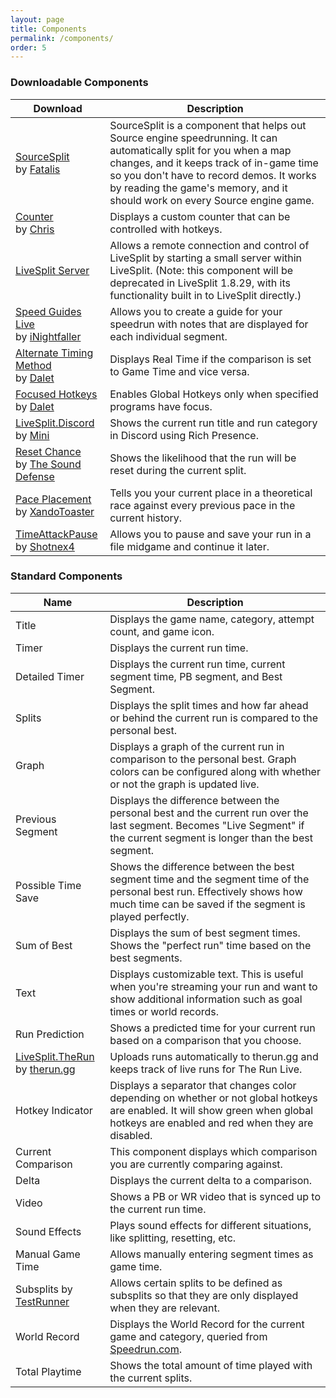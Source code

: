 ```yaml
---
layout: page
title: Components
permalink: /components/
order: 5
---
```

### Downloadable Components

<table class="table">
	<col style="width:30%">
    <col style="width:70%">
	<thead>
		<tr>
			<th>Download</th>
			<th>Description</th>
		</tr>
	</thead>
	<tbody>
		<tr>
			<td><a href="https://github.com/fatalis/sourcesplit/releases" target="_blank">SourceSplit</a><br>by <a href="http://twitter.com/fatalis_" target="_blank">Fatalis</a></td>
			<td>SourceSplit is a component that helps out Source engine speedrunning. It can automatically split for you when a map changes, and it keeps track of in-game time so you don't have to record demos. It works by reading the game's memory, and it should work on every Source engine game.</td>
		</tr>
		<tr>
			<td><a href="https://github.com/LiveSplit/LiveSplit.Counter/releases" target="_blank">Counter</a><br>by <a href="https://twitter.com/JayceAndTheNews" target="_blank">Chris</a></td>
			<td>Displays a custom counter that can be controlled with hotkeys.</td>
		</tr>
		<tr>
			<td><a href="https://github.com/LiveSplit/LiveSplit.Server/releases" target="_blank">LiveSplit Server</a></td>
			<td>Allows a remote connection and control of LiveSplit by starting a small server within LiveSplit. (Note: this component will be deprecated in LiveSplit 1.8.29, with its functionality built in to LiveSplit directly.)</td>
		</tr>
		<tr>
			<td><a href="https://www.nightgamedev.com/sgl" target="_blank">Speed Guides Live</a><br>by <a href="https://twitter.com/inightfaller" target="_blank">iNightfaller</a></td>
			<td>Allows you to create a guide for your speedrun with notes that are displayed for each individual segment.</td>
		</tr>
		<tr>
			<td><a href="https://github.com/Dalet/LiveSplit.AlternateTimingMethod/releases" target="_blank">Alternate Timing Method</a><br>by <a href="https://twitter.com/Dalleth_" target="_blank">Dalet</a></td>
			<td>Displays Real Time if the comparison is set to Game Time and vice versa.</td>
		</tr>
		<tr>
			<td><a href="https://github.com/Dalet/LiveSplit.FocusedHotkeys/releases" target="_blank">Focused Hotkeys</a><br>by <a href="https://twitter.com/Dalleth_" target="_blank">Dalet</a></td>
			<td>Enables Global Hotkeys only when specified programs have focus.</td>
		</tr>
		<tr>
			<td><a href="https://github.com/Minibeast/LiveSplit.Discord/releases" target="_blank">LiveSplit.Discord</a><br>by <a href="https://twitter.com/mini54_" target="_blank">Mini</a></td>
			<td>Shows the current run title and run category in Discord using Rich Presence.</td>
		</tr>
		<tr>
			<td><a href="https://github.com/TheSoundDefense/LiveSplit.ResetChance/releases" target="_blank">Reset Chance</a><br>by <a href="https://github.com/TheSoundDefense" target="_blank">The Sound Defense</a></td>
			<td>Shows the likelihood that the run will be reset during the current split.</td>
		</tr>
		<tr>
			<td><a href="https://github.com/andrewhuntsmith/LiveSplit.PacePlacement/releases" target="_blank">Pace Placement</a><br>by <a href="https://twitter.com/XandoToaster" target="_blank">XandoToaster</a></td>
			<td>Tells you your current place in a theoretical race against every previous pace in the current history.</td>
		</tr>
		<tr>
			<td><a href="https://github.com/Shotnex4/LiveSplit.TimeAttackPause/releases" target="_blank">TimeAttackPause</a><br>by <a href="https://github.com/Shotnex4" target="_blank">Shotnex4</a></td>
			<td>Allows you to pause and save your run in a file midgame and continue it later.</td>
		</tr>
	</tbody>
</table>

### Standard Components

<table class="table">
	<col style="width:30%">
    <col style="width:70%">
	<thead>
		<tr>
			<th>Name</th>
			<th>Description</th>
		</tr>
	</thead>
	<tbody>
		<tr>
			<td>Title</td>
			<td>Displays the game name, category, attempt count, and game icon.</td>
		</tr>
		<tr>
			<td>Timer</td>
			<td>Displays the current run time.</td>
		</tr>
		<tr>
			<td>Detailed Timer</td>
			<td>Displays the current run time, current segment time, PB segment, and Best Segment.</td>
		</tr>
		<tr>
			<td>Splits</td>
			<td>Displays the split times and how far ahead or behind the current run is compared to the personal best.</td>
		</tr>
		<tr>
			<td>Graph</td>
			<td>Displays a graph of the current run in comparison to the personal best. Graph colors can be configured along with whether or not the graph is updated live.</td>
		</tr>
		<tr>
			<td>Previous Segment</td>
			<td>Displays the difference between the personal best and the current run over the last segment. Becomes "Live Segment" if the current segment is longer than the best segment.</td>
		</tr>
		<tr>
			<td>Possible Time Save</td>
			<td>Shows the difference between the best segment time and the segment time of the personal best run. Effectively shows how much time can be saved if the segment is played perfectly.</td>
		</tr>
		<tr>
			<td>Sum of Best</td>
			<td>Displays the sum of best segment times. Shows the "perfect run" time based on the best segments.</td>
		</tr>
		<tr>
			<td>Text</td>
			<td>Displays customizable text. This is useful when you're streaming your run and want to show additional information such as goal times or world records.</td>
		</tr>
		<tr>
			<td>Run Prediction</td>
			<td>Shows a predicted time for your current run based on a comparison that you choose.</td>
		</tr>
		<tr>
			<td><a href="https://github.com/therungg/LiveSplit.TheRun/releases" target="_blank">LiveSplit.TheRun</a><br>by <a href="https://therun.gg" target="_blank">therun.gg</a></td>
			<td>Uploads runs automatically to therun.gg and keeps track of live runs for The Run Live.</td>
		</tr>
		<tr>
			<td>Hotkey Indicator</td>
			<td>Displays a separator that changes color depending on whether or not global hotkeys are enabled. It will show green when global hotkeys are enabled and red when they are disabled.</td>
		</tr>
		<tr>
			<td>Current Comparison</td>
			<td>This component displays which comparison you are currently comparing against.</td>
		</tr>
		<tr>
			<td>Delta</td>
			<td>Displays the current delta to a comparison.</td>
		</tr>
		<tr>
			<td>Video</td>
			<td>Shows a PB or WR video that is synced up to the current run time.</td>
		</tr>
		<tr>
			<td>Sound Effects</td>
			<td>Plays sound effects for different situations, like splitting, resetting, etc.</td>
		</tr>
		<tr>
			<td>Manual Game Time</td>
			<td>Allows manually entering segment times as game time.</td>
		</tr>
		<tr>
			<td>Subsplits by <a href="https://twitter.com/Test_Runner" target="_blank">TestRunner</a></td>
			<td>Allows certain splits to be defined as subsplits so that they are only displayed when they are relevant.</td>
		</tr>
		<tr>
			<td>World Record</td>
			<td>Displays the World Record for the current game and category, queried from <a href="http://speedrun.com" target="_blank">Speedrun.com</a>.</td>
		</tr>
		<tr>
			<td>Total Playtime</td>
			<td>Shows the total amount of time played with the current splits.</td>
		</tr>
	</tbody>
</table>
